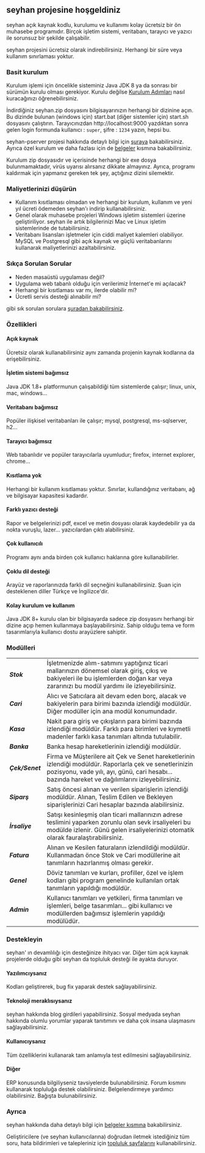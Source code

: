 ## seyhan projesine hoşgeldiniz

seyhan açık kaynak kodlu, kurulumu ve kullanımı kolay ücretsiz bir ön muhasebe programıdır. Birçok işletim sistemi, veritabanı, tarayıcı ve yazıcı ile sorunsuz bir şekilde çalışabilir.

seyhan projesini ücretsiz olarak indirebilirsiniz. Herhangi bir süre veya kullanım sınırlaması yoktur.

### Basit kurulum

Kurulum işlemi için öncelikle sisteminiz Java JDK 8 ya da sonrası bir sürümün kurulu olması gerekiyor. Kurulu değilse [Kurulum Adımları](https://github.com/seyhanp/seyhan/wiki/install) nasıl kuracağınızı öğrenebilirsiniz.

İndirdiğiniz seyhan.zip dosyasını bilgisayarınızın herhangi bir dizinine açın. Bu dizinde bulunan (windows için) start.bat (diğer sistemler için) start.sh dosyasını çalıştırın. Tarayıcınızdan http://localhost:9000 yazdıktan sonra gelen login formunda kullanıcı : `super`, şifre : `1234` yazın, hepsi bu.

seyhan-pserver projesi hakkında detaylı bilgi için [şuraya](https://github.com/seyhanp/seyhan/wiki/printing) bakabilirsiniz. Ayrıca özel kurulum ve daha fazlası için de [belgeler](https://github.com/seyhanp/seyhan/wiki) kısmına bakabilirsiniz.

Kurulum zip dosyasıdır ve içerisinde herhangi bir exe dosya bulunmamaktadır, virüs uyarısı alırsanız dikkate almayınız. Ayrıca, programı kaldırmak için yapmanız gereken tek şey, açtığınız dizini silemektir. 

### Maliyetlerinizi düşürün

* Kullanım kısıtlaması olmadan ve herhangi bir kurulum, kullanım ve yeni yıl ücreti ödemeden seyhan'ı indirip kullanabilirsiniz.
* Genel olarak muhasebe projeleri Windows işletim sistemleri üzerine geliştiriliyor. seyhan ile artık bilgilerinizi Mac ve Linux işletim sistemlerinde de tutabilirsiniz.
* Veritabanı lisansları işletmeler için ciddi maliyet kalemleri olabiliyor. MySQL ve Postgresql gibi açık kaynak ve güçlü veritabanlarını kullanarak maliyetlerinizi azaltabilirsiniz.

### Sıkça Sorulan Sorular

* Neden masaüstü uygulaması değil?
* Uygulama web tabanlı olduğu için verilerimiz İnternet'e mi açılacak?
* Herhangi bir kısıtlaması var mı, ilerde olabilir mi?
* Ücretli servis desteği alınabilir mi?

gibi sık sorulan sorulara [şuradan bakabilirsiniz](https://github.com/seyhanp/seyhan/wiki/faq).

### Özellikleri

#### Açık kaynak
Ücretsiz olarak kullanabilirsiniz aynı zamanda projenin kaynak kodlarına da erişebilirsiniz.

#### İşletim sistemi bağımsız
Java JDK 1.8+ platformunun çalışabildiği tüm sistemlerde çalışır; linux, unix, mac, windows...

#### Veritabanı bağımsız
Popüler ilişkisel veritabanları ile çalışır; mysql, postgresql, ms-sqlserver, h2...

#### Tarayıcı bağımsız
Web tabanlıdır ve popüler tarayıcılarla uyumludur; firefox, internet explorer, chrome...

#### Kısıtlama yok
Herhangi bir kullanım kısıtlaması yoktur. Sınırlar, kullandığınız veritabanı, ağ ve bilgisayar kapasitesi kadardır.

#### Farklı yazıcı desteği
Rapor ve belgelerinizi pdf, excel ve metin dosyası olarak kaydedebilir ya da nokta vuruşlu, lazer... yazıcılardan çıktı alabilirsiniz.

#### Çok kullanıcılı
Programı aynı anda birden çok kullanıcı haklarına göre kullanabilirler.

#### Çoklu dil desteği
Arayüz ve raporlarınızda farklı dil seçneğini kullanabilirsiniz. Şuan için desteklenen diller Türkçe ve İngilizce'dir.

#### Kolay kurulum ve kullanım
Java JDK 8+ kurulu olan bir bilgisayarda sadece zip dosyasını herhangi bir dizine açıp hemen kullanmaya başlayabilirsiniz. Sahip olduğu tema ve form tasarımlarıyla kullanıcı dostu arayüzlere sahiptir.

### Modülleri

| | |
|-|-|
| _**Stok**_      | İşletmenizde alım-satımını yaptığınız ticari mallarınızın dönemsel olarak giriş, çıkış ve bakiyeleri ile bu işlemlerden doğan kar veya zararınızı bu modül yardımı ile izleyebilirsiniz. |
| _**Cari**_      | Alıcı ve Satıcılara ait devam eden borç, alacak ve bakiyelerin para birimi bazında izlendiği modüldür. Diğer modüller için ana modül konumundadır. |
| _**Kasa**_      | Nakit para giriş ve çıkışların para birimi bazında izlendiği modüldür. Farklı para birimleri ve kıymetli madenler farklı kasa tanımları altında tutulabilir. |
| _**Banka**_     | Banka hesap hareketlerinin izlendiği modüldür. |
| _**Çek/Senet**_ | Firma ve Müşterilere ait Çek ve Senet hareketlerinin izlendiği modüldür. Raporlarla çek ve senetlerinizin pozisyonu, vade yılı, ayı, günü, cari hesabı... bazında hareket ve dağılımlarını izleyebilirsiniz. |
| _**Siparş**_    | Satış öncesi alınan ve verilen siparişlerin izlendiği modüldür. Alınan, Teslim Edilen ve Bekleyen siparişlerinizi Cari hesaplar bazında alabilirsiniz. |
| _**İrsaliye**_  | Satışı kesinleşmiş olan ticari mallarınızın adrese teslimini yaparken zorunlu olan sevk irsaliyeleri bu modülde izlenir. Günü gelen irsaliyelerinizi otomatik olarak fauralaştırabilirsiniz. |
| _**Fatura**_  | Alınan ve Kesilen faturaların izlendildiği modüldür. Kullanmadan önce Stok ve Cari modüllerine ait tanımların hazırlanmış olması gerekir. |
| _**Genel**_     | Döviz tanımları ve kurları, profiller, özel ve işlem kodları gibi program genelinde kullanılan ortak tanımların yapıldığı modüldür. |
| _**Admin**_     | Kullanıcı tanımları ve yetkileri, firma tanımları ve işlemleri, belge tasarımları... gibi kullanıcı ve modüllerden bağımsız işlemlerin yapıldığı modülüdür. |

### Destekleyin

seyhan' ın devamlılığı için desteğinize ihityacı var. Diğer tüm açık kaynak projelerde olduğu gibi seyhan da topluluk desteği ile ayakta duruyor. 

#### Yazılımcıysanız
Kodları geliştirerek, bug fix yaparak destek sağlayabilirsiniz.

#### Teknoloji meraklısıysanız
seyhan hakkında blog girdileri yapabilirsiniz. Sosyal medyada seyhan hakkında olumlu yorumlar yaparak tanıtımını ve daha çok insana ulaşmasını sağlayabilirsiniz.

#### Kullanıcıysanız
Tüm özelliklerini kullanarak tam anlamıyla test edilmesini sağlayabilirsiniz.

#### Diğer
ERP konusunda bilgiliyseniz tavsiyelerde bulunabilirsiniz. Forum kısmını kullanarak topluluğa destek olabilirsiniz. Belgelendirmeye yardımcı olabilirsiniz. Bağışta bulunabilirsiniz.

### Ayrıca
seyhan hakkında daha detaylı bilgi için [belgeler kısmına](https://github.com/seyhanp/seyhan/wiki) bakabilirsiniz.

Geliştiricilere (ve seyhan kullanıcılarına) doğrudan iletmek istediğiniz tüm soru, hata bildirimleri ve talepleriniz için [topluluk sayfalarını](https://groups.google.com/d/forum/seyhanp) kullanabilirsiniz.

